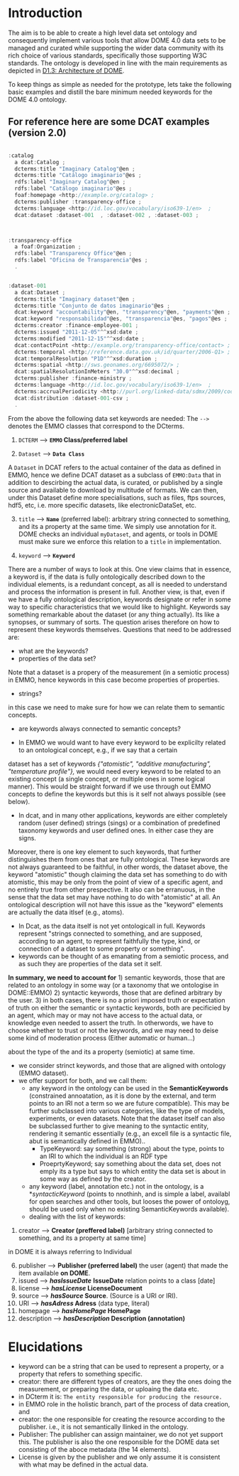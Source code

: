 # Introduction 

The aim is to be able to create a high level data set ontology and consequently implement various tools that allow DOME 4.0 data sets to be managed and curated while supporting the wider data community with its rich choice of various standards, specifically those supporting W3C standards. The ontology is developed in line with the main requirements as depicted in [D1.3: Architecture of DOME](https://github.com/DOME-4-0/DOME-Architecture).

To keep things as simple as needed for the prototype, lets take the following basic examples and distill the bare minimum needed keywords for the DOME 4.0 ontology. 

## For reference here are some DCAT examples (version 2.0) 
```javascript

:catalog
  a dcat:Catalog ;
  dcterms:title "Imaginary Catalog"@en ;
  dcterms:title "Catálogo imaginario"@es ;
  rdfs:label "Imaginary Catalog"@en ;
  rdfs:label "Catálogo imaginario"@es ;
  foaf:homepage <http://example.org/catalog> ;
  dcterms:publisher :transparency-office ;
  dcterms:language <http://id.loc.gov/vocabulary/iso639-1/en>  ;
  dcat:dataset :dataset-001  , :dataset-002 , :dataset-003 ;



:transparency-office
  a foaf:Organization ;
  rdfs:label "Transparency Office"@en ;
  rdfs:label "Oficina de Transparencia"@es ;
  .


:dataset-001
  a dcat:Dataset ;
  dcterms:title "Imaginary dataset"@en ;
  dcterms:title "Conjunto de datos imaginario"@es ;
  dcat:keyword "accountability"@en, "transparency"@en, "payments"@en ;
  dcat:keyword "responsabilidad"@es, "transparencia"@es, "pagos"@es ;
  dcterms:creator :finance-employee-001 ;
  dcterms:issued "2011-12-05"^^xsd:date ;
  dcterms:modified "2011-12-15"^^xsd:date ;
  dcat:contactPoint <http://example.org/transparency-office/contact> ;
  dcterms:temporal <http://reference.data.gov.uk/id/quarter/2006-Q1> ;
  dcat:temporalResolution "P1D"^^xsd:duration ;
  dcterms:spatial <http://sws.geonames.org/6695072/> ;
  dcat:spatialResolutionInMeters "30.0"^^xsd:decimal ;
  dcterms:publisher :finance-ministry ;
  dcterms:language <http://id.loc.gov/vocabulary/iso639-1/en>  ;
  dcterms:accrualPeriodicity <http://purl.org/linked-data/sdmx/2009/code#freq-W>  ;
  dcat:distribution :dataset-001-csv ;
  .

```



From the above the following data set keywords are needed:
The `-->` denotes the EMMO classes that correspond to the DCterms. 
1. `DCTERM`       -->   **`EMMO` Class/preferred label**

2. `Dataset`      -->   **`Data Class`**

A `Dataset` in DCAT refers to the actual container of the data as defined in EMMO, hence we define DCAT dataset as a subclass of `EMMO:Data` that in addition to descirbing the actual data, is curated, or published by a single source and available to download by multitude of formats. We can then, under this Dataset define more specialisations, such as files, ftps sources, hdf5, etc, i.e. more specific datasets, like electronicDataSet, etc.

3. `title`        -->   **`Name`**  (preferred label): arbitrary string connected to something, and its a property at the same time.  We simply use annotation for it. DOME checks an individual `myDataset`, and agents, or tools in DOME must make sure we enforce this relation to a `title` in implementation.

4. `keyword`      -->   **`Keyword`**

There are a number of ways to look at this. One view claims that in essence, a keyword is, if the data is fully ontologically described down to the individual elements, is a redundant concept, as all is needed to understand and process the information is present in full. Another view, is that, even if we have a fully ontological description, keywords designate or refer in some way to specific characteristics that we would like to highlight. Keywords say something remarkable about the dataset (or any thing actually). Its like a synopses, or summary of sorts. The question arises therefore on how to represent these keywords themselves. Questions that need to be addressed are:
   -  what are the keywords?
   - properties of the data set?
  
Note that a dataset is a propery of the measurement (in a semiotic process) in EMMO, hence keywords in this case become properties of properties.  

   - strings?
  
 in this case we need to make sure for how we can relate them to semantic concepts.

   - are keywords always connected to semantic concepts?

   - In EMMO we would want to have every keyword to be explicilty related to an ontological concept, e.g., if we say that a certain 
  
dataset has a set of keywords *{"atomistic", "additive manufacturing", "temperature profile"},* we would need every keyword to be related to an existing concept (a single concept, or multiple ones in some logical manner). This would be straight forward if we use through out EMMO concepts to define the keywords but this is it self not always possible (see below). 

   - In dcat, and in many other applications, keywords are either completely random (user defined) strings (sings) or a combination of predefined taxonomy keywords and user defined ones. In either case they are signs.
   
Moreover, there is one key element to such keywords, that further distinguishes them from ones that are fully ontological. These keywords are not always guaranteed to be faithful, in other words, the dataset above, the keyword "atomistic" though claiming the data set has something to do with atomistic, this may be only from the point of view of a specific agent, and no entirely true from other prespective. It also can be erranuous, in the sense that the data set may have nothing to do with "atomistic" at all. An ontological description will not have this issue as the "keyword" elements are actually the data itlsef (e.g., atoms).

  - In Dcat,  as the data itself is not yet ontologicall in full. Keywords  represent "strings connected to something, and are supposed, according to an agent, to represent faithfully the type, kind, or connection of a dataset to some property or something".
  - keywords can be thought of as emanating from a semiotic process, and as such they are properties of the data set it self.

**In summary, we need to account for**
     1) semantic keywords, those that are related to an ontology in some way (or a taxonomy that we ontologise in DOME::EMMO)
     2) syntactic keywords, those that are defined arbitrary by the user.
     3) in both cases, there is no a priori imposed truth or expectation of truth on either the semantic or syntactic keywords, both are pecificied by an agent, which may or may not have access to the actual data, or knowledge even needed to assert the truth. In otherwords, we have to choose whether to trust or not the keywords, and we may need to deise some kind of moderation process (Either automatic or human...)

about the type of the 
 and its a property (semiotic) at same time.   
   - we consider strinct keywords, and those that are aligned with ontology (EMMO dataset). 
   - we offer support for both, and we call them: 
     - any keyword in the ontology can be used in the **SemanticKeywords** (constrained annoatation, as it is done by the external, and term points to an IRI not a term so we are future compatible). This may be further subclassed into various categories, like the type of models, experiments, or even datasets. Note that the dataset itself can also be subclassed further to give meaning to the syntactic entity, rendering it semantic essentially (e.g., an excell file is a syntactic file, abut is semantically defined in EMMO)..  
       - TypeKeyword: say something (strong) about the type, points to an IRI to which the individual is an RDF type
       - ProeprtyKeyword; say something about the data set, does not emply its a type but says to which entity the data set is about in some way as defined by the creator. 
     - any keyword (label, annotation etc.) not in the ontology, is a **syntacticKeyword* (points to nnothinh, and is simple a label, availabl for open searches and other tools, but looses the power of ontoloyg, should be used only when no existing SemanticKeywords available).    
     - dealing with the list of keywords: 
1. creator      -->   **Creator (preffered label)** [arbitrary string connected to something, and its a property at same time]

 in DOME it is always referring to Individual


6. publisher    -->   **Publisher (preferred label)** the user (agent) that made the item available **on DOME**.   
7. issued       -->   ***hasIssueDate*** **IssueDate** relation points to a class [date]
9. license      -->   ***hasLicense* LicenseDocument**
10. source      -->   ***hasSource* Source**.  (Source is a URI or IRI). 
11. URI         -->   ***hasAdress* Adress** (data type, literal)
12. homepage    -->   ***hasHomePage* HomePage**
14. description -->   ***hasDescription* Description (annotation)**

# Elucidations 
* keyword can be a string that can be used to represent a property, or a property that refers to something specific. 
* creator: there are different types of creators, are they the ones doing the measurement, or preparing the data, or uploaing the data etc. 
* in DCterm it is: `The entity responsible for producing the resource. ` 
* in EMMO role in the holistic branch, part of the process of data creation, and 
* creator: the one responsible for creating the resource according to the publisher. i.e., it is not semantically llinked in the ontology.
* Publisher: The publisher can assign maintainer, we do not yet support this. The publisher is also the one responsible for the DOME data set consisting of the aboce metadata (the 14 elements). 
* License is given by the publisher and we only assume it is consistent with what may be defined in the actual data. 
